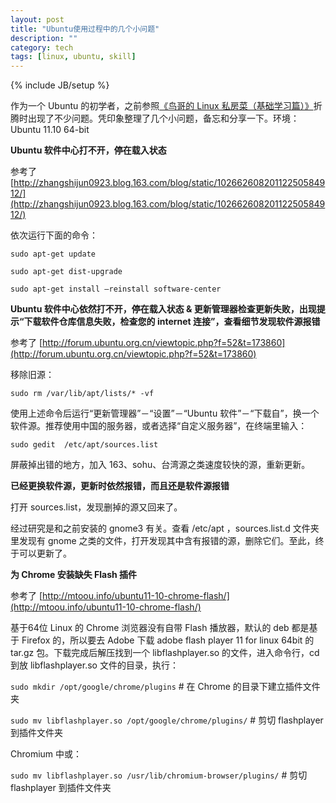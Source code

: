 ```yaml
---
layout: post
title: "Ubuntu使用过程中的几个小问题"
description: ""
category: tech
tags: [linux, ubuntu, skill]
---
```

{% include JB/setup %}

作为一个 Ubuntu 的初学者，之前参照[《鸟哥的 Linux 私房菜（基础学习篇）》](http://linux.vbird.org/linux_basic/ "在线版地址")折腾时出现了不少问题。凭印象整理了几个小问题，备忘和分享一下。环境：Ubuntu 11.10 64-bit

**Ubuntu 软件中心打不开，停在载入状态**

参考了 [http://zhangshijun0923.blog.163.com/blog/static/10266260820112250584912/](http://zhangshijun0923.blog.163.com/blog/static/10266260820112250584912/)

依次运行下面的命令：

`sudo apt-get update`

`sudo apt-get dist-upgrade`

`sudo apt-get install –reinstall software-center`

**Ubuntu 软件中心依然打不开，停在载入状态 & 更新管理器检查更新失败，出现提示“下载软件仓库信息失败，检查您的 internet 连接”，查看细节发现软件源报错**

参考了 [http://forum.ubuntu.org.cn/viewtopic.php?f=52&t=173860](http://forum.ubuntu.org.cn/viewtopic.php?f=52&t=173860)

移除旧源：

`sudo rm /var/lib/apt/lists/* -vf`

使用上述命令后运行“更新管理器”－“设置”－“Ubuntu 软件”－“下载自”，换一个软件源。推荐使用中国的服务器，或者选择“自定义服务器”，在终端里输入：

`sudo gedit  /etc/apt/sources.list`

屏蔽掉出错的地方，加入 163、sohu、台湾源之类速度较快的源，重新更新。 

**已经更换软件源，更新时依然报错，而且还是软件源报错**

打开 sources.list，发现删掉的源又回来了。

经过研究是和之前安装的 gnome3 有关。查看 /etc/apt ，sources.list.d 文件夹里发现有 gnome 之类的文件，打开发现其中含有报错的源，删除它们。至此，终于可以更新了。

**为 Chrome 安装缺失 Flash 插件**

参考了 [http://mtoou.info/ubuntu11-10-chrome-flash/](http://mtoou.info/ubuntu11-10-chrome-flash/)

基于64位 Linux 的 Chrome 浏览器没有自带 Flash 播放器，默认的 deb 都是基于 Firefox 的，所以要去 Adobe 下载 adobe flash player 11 for linux 64bit 的 tar.gz 包。下载完成后解压找到一个 libflashplayer.so 的文件，进入命令行，cd 到放 libflashplayer.so 文件的目录，执行：

`sudo mkdir /opt/google/chrome/plugins`    # 在 Chrome 的目录下建立插件文件夹

`sudo mv libflashplayer.so /opt/google/chrome/plugins/`    # 剪切 flashplayer 到插件文件夹

Chromium 中或：

`sudo mv libflashplayer.so /usr/lib/chromium-browser/plugins/`    # 剪切 flashplayer 到插件文件夹